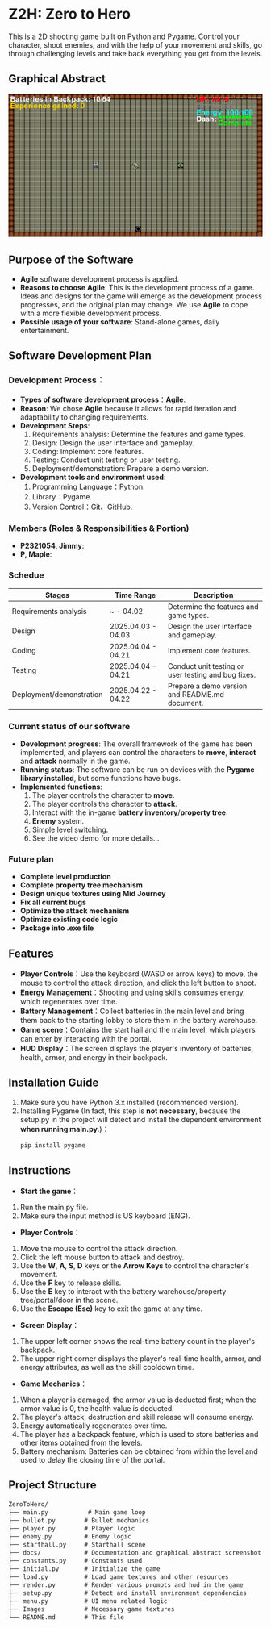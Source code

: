 # Z2H: Zero to Hero
This is a 2D shooting game built on Python and Pygame. 
Control your character, shoot enemies, and with the help of your movement and skills, go through challenging levels and take back everything you get from the levels.

## Graphical Abstract

![Project Graphical Abstract](docs/project_abstract.png)

## Purpose of the Software

- **Agile** software development process is applied.
- **Reasons to choose Agile**: This is the development process of a game. Ideas and designs for the game will emerge as the development process progresses, and    the original plan may change. We use **Agile** to cope with a more flexible development process.
- **Possible usage of your software**: Stand-alone games, daily entertainment.

## Software Development Plan

### **Development Process**：
- **Types of software development process**：**Agile**.
- **Reason**: We chose **Agile** because it allows for rapid iteration and adaptability to changing requirements.
- **Development Steps**:
  1. Requirements analysis: Determine the features and game types.
  2. Design: Design the user interface and gameplay.
  3. Coding: Implement core features.
  4. Testing: Conduct unit testing or user testing.
  5. Deployment/demonstration: Prepare a demo version.
- **Development tools and environment used**:
  1. Programming Language：Python.
  2. Library：Pygame.
  3. Version Control：Git、GitHub.
  
### **Members (Roles & Responsibilities & Portion)**
- **P2321054, Jimmy**:
- **P, Maple**:

### **Schedue**
| Stages                  | Time Range           | Description                                          |
|-------------------------|----------------------|------------------------------------------------------|
| Requirements analysis   |     ~      - 04.02   | Determine the features and game types.               |
| Design                  | 2025.04.03 - 04.03   | Design the user interface and gameplay.              |
| Coding                  | 2025.04.04 - 04.21   | Implement core features.                             |
| Testing                 | 2025.04.04 - 04.21   | Conduct unit testing or user testing and bug fixes.  |
| Deployment/demonstration| 2025.04.22 - 04.22   | Prepare a demo version and README.md document.       |

### **Current status of our software**
- **Development progress**: The overall framework of the game has been implemented, and players can control the characters to **move**, **interact** and **attack** normally in the game.
- **Running status**: The software can be run on devices with the **Pygame library installed**, but some functions have bugs.
- **Implemented functions**:
  1. The player controls the character to **move**.
  2. The player controls the character to **attack**.
  3. Interact with the in-game **battery inventory**/**property tree**.
  4. **Enemy** system.
  5. Simple level switching.
  6. See the video demo for more details...

### **Future plan**
- **Complete level production**
- **Complete property tree mechanism**
- **Design unique textures using Mid Journey**
- **Fix all current bugs**
- **Optimize the attack mechanism**
- **Optimize existing code logic**
- **Package into .exe file**
  
## Features

- **Player Controls**：Use the keyboard (WASD or arrow keys) to move, the mouse to control the attack direction, and click the left button to shoot.
- **Energy Management**：Shooting and using skills consumes energy, which regenerates over time.
- **Battery Management**：Collect batteries in the main level and bring them back to the starting lobby to store them in the battery warehouse.
- **Game scene**：Contains the start hall and the main level, which players can enter by interacting with the portal.
- **HUD Display**：The screen displays the player's inventory of batteries, health, armor, and energy in their backpack.

## Installation Guide

1. Make sure you have Python 3.x installed (recommended version).
2. Installing Pygame (In fact, this step is **not necessary**, because the setup.py in the project will detect and install the dependent environment **when running main.py.**)：
   ```bash
   pip install pygame
   ```
   
## Instructions
- **Start the game**：
1. Run the main.py file.
2. Make sure the input method is US keyboard (ENG).

- **Player Controls**：
1. Move the mouse to control the attack direction. 
2. Click the left mouse button to attack and destroy.
3. Use the **W**, **A**, **S**, **D** keys or the **Arrow Keys** to control the character's movement.
4. Use the **F** key to release skills.
5. Use the **E** key to interact with the battery warehouse/property tree/portal/door in the scene.
6. Use the **Escape (Esc)** key to exit the game at any time.

- **Screen Display**：
1. The upper left corner shows the real-time battery count in the player's backpack.
2. The upper right corner displays the player's real-time health, armor, and energy attributes, as well as the skill cooldown time.

- **Game Mechanics**：
1. When a player is damaged, the armor value is deducted first; when the armor value is 0, the health value is deducted.
2. The player's attack, destruction and skill release will consume energy.
3. Energy automatically regenerates over time.
4. The player has a backpack feature, which is used to store batteries and other items obtained from the levels.
5. Battery mechanism: Batteries can be obtained from within the level and used to delay the closing time of the portal.

## Project Structure
```
ZeroToHero/
├── main.py           # Main game loop
├── bullet.py        # Bullet mechanics
├── player.py        # Player logic
├── enemy.py         # Enemy logic
├── starthall.py     # Starthall scene
├── docs/            # Documentation and graphical abstract screenshot 
├── constants.py     # Constants used
├── initial.py       # Initialize the game 
├── load.py          # Load game textures and other resources
├── render.py        # Render various prompts and hud in the game
├── setup.py         # Detect and install environment dependencies
├── menu.py          # UI menu related logic
├── Images           # Necessary game textures
└── README.md        # This file
```
